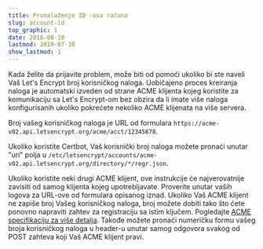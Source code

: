 ```yaml
---
title: Pronalaženje ID -ova računa
slug: account-id
top_graphic: 1
date: 2016-08-10
lastmod: 2019-07-30
show_lastmod: 1
---
```



Kada želite da prijavite problem, može biti od pomoći ukoliko bi ste naveli Vaš Let's Encrypt broj korisničkog naloga. Uobičajeno proces kreiranja naloga je automatski izveden od strane ACME klijenta kojeg koristite za komunikaciju sa Let's Encrypt-om bez obzira da li imate više naloga konfigurisanih ukoliko pokrećete nekoliko ACME klijenata na više servera.

Broj vašeg korisničkog naloga je URL od formulara `https://acme-v02.api.letsencrypt.org/acme/acct/12345678`.

Ukoliko koristite Certbot, Vaš korisnički broj naloga možete pronaći unutar "uri" polja u `/etc/letsencrypt/accounts/acme-v02.api.letsencrypt.org/directory/*/regr.json`.

Ukoliko koristite neki drugi ACME klijent, ove instrukcije će najverovatnije zavisiti od samog klijenta kojeg upotrebljavate. Proverite unutar vaših logova za URL-ove od formulara opisanog iznad. Ukoliko Vaš ACME klijent ne zapiše broj Vašeg korisničkog naloga, broj možete dobiti tako što ćete ponovno napraviti zahtev za registraciju sa istim ključem. Pogledajte [ACME specifikaciju za više detalja](https://tools.ietf.org/html/rfc8555#section-7.3). Takođe možete pronaći numeričku formu vašeg broja korisničkog naloga u header-u unutar samog odgovora svakog od POST zahteva koji Vaš ACME klijent pravi.
